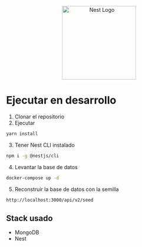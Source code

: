 <p align="center">
  <a href="http://nestjs.com/" target="blank"><img src="https://nestjs.com/img/logo-small.svg" width="200" alt="Nest Logo" /></a>
</p>

# Ejecutar en desarrollo

1. Clonar el repositorio
2. Ejecutar
```bash
yarn install
```

3. Tener Nest CLI instalado
```bash
npm i -g @nestjs/cli
```

4. Levantar la base de datos
```bash
docker-compose up -d
```

5. Reconstruir la base de datos con la semilla
```bash
http://localhost:3000/api/v2/seed
```

## Stack usado
* MongoDB
* Nest
